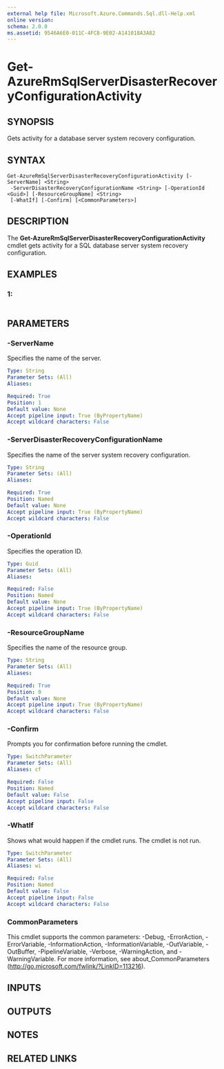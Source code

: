 ```yaml
---
external help file: Microsoft.Azure.Commands.Sql.dll-Help.xml
online version: 
schema: 2.0.0
ms.assetid: 9546A6E0-011C-4FC8-9E02-A141018A3A82
---
```


# Get-AzureRmSqlServerDisasterRecoveryConfigurationActivity

## SYNOPSIS
Gets activity for a database server system recovery configuration.

## SYNTAX

```
Get-AzureRmSqlServerDisasterRecoveryConfigurationActivity [-ServerName] <String>
 -ServerDisasterRecoveryConfigurationName <String> [-OperationId <Guid>] [-ResourceGroupName] <String>
 [-WhatIf] [-Confirm] [<CommonParameters>]
```

## DESCRIPTION
The **Get-AzureRmSqlServerDisasterRecoveryConfigurationActivity** cmdlet gets activity for a SQL database server system recovery configuration.

## EXAMPLES

### 1:
```

```

## PARAMETERS

### -ServerName
Specifies the name of the server.

```yaml
Type: String
Parameter Sets: (All)
Aliases: 

Required: True
Position: 1
Default value: None
Accept pipeline input: True (ByPropertyName)
Accept wildcard characters: False
```

### -ServerDisasterRecoveryConfigurationName
Specifies the name of the server system recovery configuration.

```yaml
Type: String
Parameter Sets: (All)
Aliases: 

Required: True
Position: Named
Default value: None
Accept pipeline input: True (ByPropertyName)
Accept wildcard characters: False
```

### -OperationId
Specifies the operation ID.

```yaml
Type: Guid
Parameter Sets: (All)
Aliases: 

Required: False
Position: Named
Default value: None
Accept pipeline input: True (ByPropertyName)
Accept wildcard characters: False
```

### -ResourceGroupName
Specifies the name of the resource group.

```yaml
Type: String
Parameter Sets: (All)
Aliases: 

Required: True
Position: 0
Default value: None
Accept pipeline input: True (ByPropertyName)
Accept wildcard characters: False
```

### -Confirm
Prompts you for confirmation before running the cmdlet.

```yaml
Type: SwitchParameter
Parameter Sets: (All)
Aliases: cf

Required: False
Position: Named
Default value: False
Accept pipeline input: False
Accept wildcard characters: False
```

### -WhatIf
Shows what would happen if the cmdlet runs.
The cmdlet is not run.

```yaml
Type: SwitchParameter
Parameter Sets: (All)
Aliases: wi

Required: False
Position: Named
Default value: False
Accept pipeline input: False
Accept wildcard characters: False
```

### CommonParameters
This cmdlet supports the common parameters: -Debug, -ErrorAction, -ErrorVariable, -InformationAction, -InformationVariable, -OutVariable, -OutBuffer, -PipelineVariable, -Verbose, -WarningAction, and -WarningVariable. For more information, see about_CommonParameters (http://go.microsoft.com/fwlink/?LinkID=113216).

## INPUTS

## OUTPUTS

## NOTES

## RELATED LINKS



